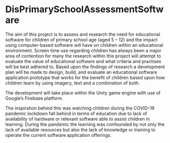 # DisPrimarySchoolAssessmentSoftware
The aim of this project is to assess and research the need for educational 
software for children of primary school age (aged 5 – 12) and the impact using 
computer-based software will have on children within an educational 
environment. Screen time use regarding children has always been a major area 
of contention for many the research within this project will attempt to evaluate the 
value of educational software and what criteria and practises will be best adhered 
to. Based upon the findings of research a development plan will be made to 
design, build, and evaluate an educational software application prototype that 
works for the benefit of children based upon how children learn by using imagery,
text and a combination of both.

The development will take place within the Unity game engine with use of 
Google’s Firebase platform.

The inspiration behind this was watching children during the COVID-19 pandemic 
lockdown fall behind in terms of education due to lack of availability of hardware 
or relevant software able to assist children in learning. During the pandemic the 
learning was confounded by not only the lack of available resources but also the 
lack of knowledge or training to operate the current software application offerings.
